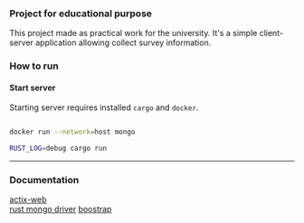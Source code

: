 ### Project for educational purpose

This project made as practical work for the university. It's a simple client-server application allowing collect survey information.

### How to run

#### Start server

Starting server requires installed `cargo` and `docker`.

```bash

docker run --network=host mongo 

RUST_LOG=debug cargo run
```


---

### Documentation
 

[actix-web](https://actix.rs/docs/)  
[rust mongo driver](https://docs.mongodb.com/drivers/rust/)
[boostrap](https://getbootstrap.com/docs/5.0/getting-started/introduction/)
